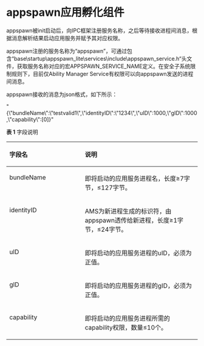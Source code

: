 # appspawn应用孵化组件<a name="ZH-CN_TOPIC_0000001063680582"></a>

appspawn被init启动后，向IPC框架注册服务名称，之后等待接收进程间消息，根据消息解析结果启动应用服务并赋予其对应权限。

appspawn注册的服务名称为“appspawn”，可通过包含“base\\startup\\appspawn\_lite\\services\\include\\appspawn\_service.h“头文件，获取服务名称对应的宏APPSPAWN\_SERVICE\_NAME定义。在安全子系统限制规则下，目前仅Ability Manager Service有权限可以向appspawn发送的进程间消息。

appspawn接收的消息为json格式，如下所示：

"\{\\"bundleName\\":\\"testvalid1\\",\\"identityID\\":\\"1234\\",\\"uID\\":1000,\\"gID\\":1000,\\"capability\\":\[0\]\}"

**表 1**  字段说明

<a name="table164915296372"></a>
<table><thead align="left"><tr id="row6650142913713"><th class="cellrowborder" valign="top" width="39.489999999999995%" id="mcps1.2.3.1.1"><p id="p17650112914379"><a name="p17650112914379"></a><a name="p17650112914379"></a>字段名</p>
</th>
<th class="cellrowborder" valign="top" width="60.51%" id="mcps1.2.3.1.2"><p id="p865032916376"><a name="p865032916376"></a><a name="p865032916376"></a>说明</p>
</th>
</tr>
</thead>
<tbody><tr id="row36506298373"><td class="cellrowborder" valign="top" width="39.489999999999995%" headers="mcps1.2.3.1.1 "><p id="p76501029113715"><a name="p76501029113715"></a><a name="p76501029113715"></a>bundleName</p>
</td>
<td class="cellrowborder" valign="top" width="60.51%" headers="mcps1.2.3.1.2 "><p id="p2650329183715"><a name="p2650329183715"></a><a name="p2650329183715"></a>即将启动的应用服务进程名，长度≥7字节，≤127字节。</p>
</td>
</tr>
<tr id="row86501129183712"><td class="cellrowborder" valign="top" width="39.489999999999995%" headers="mcps1.2.3.1.1 "><p id="p2065010298379"><a name="p2065010298379"></a><a name="p2065010298379"></a>identityID</p>
</td>
<td class="cellrowborder" valign="top" width="60.51%" headers="mcps1.2.3.1.2 "><p id="p13650192963715"><a name="p13650192963715"></a><a name="p13650192963715"></a>AMS为新进程生成的标识符，由appspawn透传给新进程，长度≥1字节，≤24字节。</p>
</td>
</tr>
<tr id="row13650329103719"><td class="cellrowborder" valign="top" width="39.489999999999995%" headers="mcps1.2.3.1.1 "><p id="p16501292377"><a name="p16501292377"></a><a name="p16501292377"></a>uID</p>
</td>
<td class="cellrowborder" valign="top" width="60.51%" headers="mcps1.2.3.1.2 "><p id="p186503291371"><a name="p186503291371"></a><a name="p186503291371"></a>即将启动的应用服务进程的uID，必须为正值。</p>
</td>
</tr>
<tr id="row187625816314"><td class="cellrowborder" valign="top" width="39.489999999999995%" headers="mcps1.2.3.1.1 "><p id="p188771758833"><a name="p188771758833"></a><a name="p188771758833"></a>gID</p>
</td>
<td class="cellrowborder" valign="top" width="60.51%" headers="mcps1.2.3.1.2 "><p id="p187716587310"><a name="p187716587310"></a><a name="p187716587310"></a>即将启动的应用服务进程的gID，必须为正值。</p>
</td>
</tr>
<tr id="row106508294373"><td class="cellrowborder" valign="top" width="39.489999999999995%" headers="mcps1.2.3.1.1 "><p id="p16501829183715"><a name="p16501829183715"></a><a name="p16501829183715"></a>capability</p>
</td>
<td class="cellrowborder" valign="top" width="60.51%" headers="mcps1.2.3.1.2 "><p id="p11650182953717"><a name="p11650182953717"></a><a name="p11650182953717"></a>即将启动的应用服务进程所需的capability权限，数量≤10个。</p>
</td>
</tr>
</tbody>
</table>

